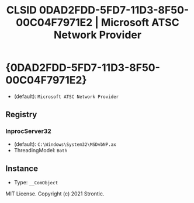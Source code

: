 ﻿---
title: "CLSID 0DAD2FDD-5FD7-11D3-8F50-00C04F7971E2 | Microsoft ATSC Network Provider"
excerpt: What is COM-Object CLSID 0DAD2FDD-5FD7-11D3-8F50-00C04F7971E2?
---

# {0DAD2FDD-5FD7-11D3-8F50-00C04F7971E2}

* (default): `Microsoft ATSC Network Provider`

## Registry


### InprocServer32

* (default): `C:\Windows\System32\MSDvbNP.ax`
* ThreadingModel: `Both`

## Instance

* Type: `__ComObject`

MIT License. Copyright (c) 2021 Strontic.


